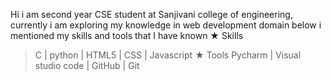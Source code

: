  Hi i am second year CSE student at Sanjivani college of engineering, currently i am exploring my knowledge in web development domain
below i mentioned my skills and tools that I have known
★ Skills
> C | python | HTML5 | CSS | Javascript
★ Tools
> Pycharm | Visual studio code | GitHub | Git
